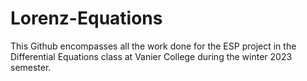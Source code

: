 # Lorenz-Equations
This Github encompasses all the work done for the ESP project in the Differential Equations class at Vanier College during the winter 2023 semester.
